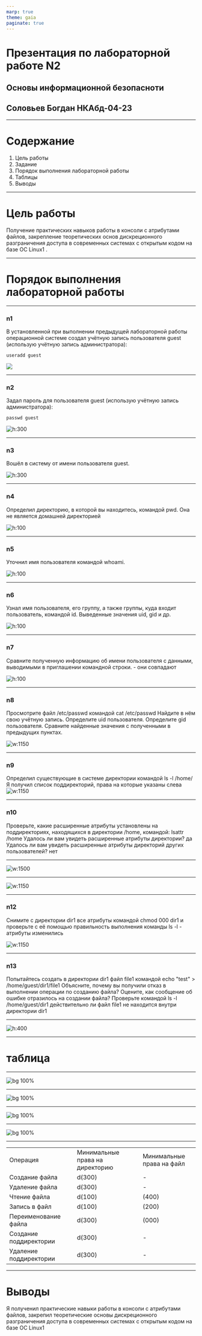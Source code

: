 ```yaml
---
marp: true
theme: gaia
paginate: true
---
```


# Презентация по лабораторной работе N2
## Основы информационной безопасноти
## Соловьев Богдан НКАбд-04-23

---
# Содержание
1. Цель работы
2. Задание
3. Порядок выполнения лабораторной работы
4. Таблицы
5. Выводы

---
# Цель работы


Получение практических навыков работы в консоли с атрибутами файлов, закрепление теоретических основ дискреционного разграничения доступа в современных системах с открытым кодом на базе ОС Linux1
.


---
# Порядок выполнения лабораторной работы
---
### n1

В установленной при выполнении предыдущей лабораторной работы операционной системе создал учётную запись пользователя guest (использую учётную запись администратора):
```
useradd guest
```
![](./images/1.jpg)

---
### n2

Задал пароль для пользователя guest (использую учётную запись администратора):
```
passwd guest
```

![h:300](./images/2.jpg)

---

### n3
Вошёл в систему от имени пользователя guest.

![h:300](./images/3.jpg)

---

### n4
Определил директорию, в которой вы находитесь, командой pwd. Она не является домашней директорией

![h:100](./images/4.jpg)

---

### n5
Уточнил имя пользователя командой whoami.

![h:100](./images/5.jpg)

---

### n6

Узнал имя пользователя, его группу, а также группы, куда входит пользователь, командой id. Выведенные значения uid, gid и др.

![h:100](./images/6.jpg)


---

### n7

Сравните полученную информацию об имени пользователя с данными,
выводимыми в приглашении командной строки. - они совпадают

![h:100](./images/7.jpg)

---

### n8
Просмотрите файл /etc/passwd командой
cat /etc/passwd
Найдите в нём свою учётную запись. Определите uid пользователя.
Определите gid пользователя. Сравните найденные значения с полученными в предыдущих пунктах.

![w:1150](./images/8.jpg)

---
### n9
Определил существующие в системе директории командой ls -l /home/
Я получил список поддиректорий, права на которые указаны слева
![w:1150](./images/9.jpg)

---

### n10

Проверьте, какие расширенные атрибуты установлены на поддиректориях, находящихся в директории /home, командой:
lsattr /home
Удалось ли вам увидеть расширенные атрибуты директории? да
Удалось ли вам увидеть расширенные атрибуты директорий других
пользователей? нет

---

![w:1500](./images/10.jpg)

---

![w:1150](./images/11.jpg)

---
### n12

Снимите с директории dir1 все атрибуты командой
chmod 000 dir1
и проверьте с её помощью правильность выполнения команды
ls -l - атрибуты изменились

![w:1150](./images/12.jpg)

---

### n13

Попытайтесь создать в директории dir1 файл file1 командой
echo "test" > /home/guest/dir1/file1
Объясните, почему вы получили отказ в выполнении операции по созданию файла?
Оцените, как сообщение об ошибке отразилось на создании файла? Проверьте командой
ls -l /home/guest/dir1
действительно ли файл file1 не находится внутри директории dir1


---

![h:400](./images/13.jpg)

---

# таблица

---

![bg 100%](./images/16.jpg)

---

![bg 100%](./images/17.jpg)

---

![bg 100%](./images/18.jpg)

---

![bg 100%](./images/19.jpg)

---

| | | | | |
|-|-|-|-|-|
|Операция| |Минимальные  права на  директорию| |Минимальные  права на файл|
|Создание файла| |d(300)| |-|
|Удаление файла| |d(300)| |-|
|Чтение файла| |d(100)| |(400)|
|Запись в файл| |d(100)| |(200)|
|Переименование файла| |d(300)| |(000)|
|Создание поддиректории| |d(300)| |-|
|Удаление поддиректории| |d(300)| |-|

---
# Выводы
Я полученил практические навыки работы в консоли с атрибутами файлов, закрепил теоретические основы дискреционного разграничения доступа в современных системах с открытым кодом на базе ОС Linux1
